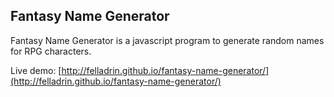 ## Fantasy Name Generator ##

Fantasy Name Generator is a javascript program to generate random names for RPG characters.

Live demo: [http://felladrin.github.io/fantasy-name-generator/](http://felladrin.github.io/fantasy-name-generator/)